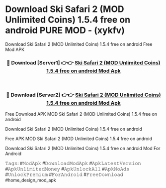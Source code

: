 # Download Ski Safari 2 (MOD Unlimited Coins) 1.5.4 free on android PURE MOD - (xykfv)
Download Ski Safari 2 (MOD Unlimited Coins) 1.5.4 free on android Free Mod APK

<div align="center">
<h3>🔴 Download [Server1] 👉👉 <a href="https://apk-comot.site?title=Ski_Safari_2_(MOD_Unlimited_Coins)_1.5.4_free_on_android">Ski Safari 2 (MOD Unlimited Coins) 1.5.4 free on android Mod Apk</a></h3><br>

<h3>🔴 Download [Server2] 👉👉 <a href="https://apk-comot.site?title=Ski_Safari_2_(MOD_Unlimited_Coins)_1.5.4_free_on_android">Ski Safari 2 (MOD Unlimited Coins) 1.5.4 free on android Mod Apk</a></h3>
</div>


Free Download APK MOD Ski Safari 2 (MOD Unlimited Coins) 1.5.4 free on android

Download Ski Safari 2 (MOD Unlimited Coins) 1.5.4 free on android 

Free APK MOD Ski Safari 2 (MOD Unlimited Coins) 1.5.4 free on android 

Download Ski Safari 2 (MOD Unlimited Coins) 1.5.4 free on android Mod For Android

𝚃𝚊𝚐𝚜: #𝙼𝚘𝚍𝙰𝚙𝚔 #𝙳𝚘𝚠𝚗𝚕𝚘𝚊𝚍𝙼𝚘𝚍𝙰𝚙𝚔 #𝙰𝚙𝚔𝙻𝚊𝚝𝚎𝚜𝚝𝚅𝚎𝚛𝚜𝚒𝚘𝚗 #𝙰𝚙𝚔𝚄𝚗𝚕𝚒𝚖𝚒𝚝𝚎𝚍𝙼𝚘𝚗𝚎𝚢 #𝙰𝚙𝚔𝚄𝚗𝚕𝚘𝚌𝚔𝙰𝚕𝚕 #𝙰𝚙𝚔𝙽𝚘𝙰𝚍𝚜 #𝚄𝚗𝚕𝚘𝚌𝚔𝙿𝚛𝚎𝚖𝚒𝚞𝚖 #𝙵𝚘𝚛𝙰𝚗𝚍𝚛𝚘𝚒𝚍 #𝙵𝚛𝚎𝚎𝙳𝚘𝚠𝚗𝚕𝚘𝚊𝚍 #home_design_mod_apk
